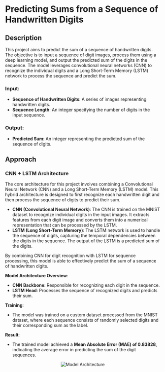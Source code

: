 # Predicting Sums from a Sequence of Handwritten Digits

## Description
This project aims to predict the sum of a sequence of handwritten digits. The objective is to input a sequence of digit images, process them using a deep learning model, and output the predicted sum of the digits in the sequence. The model leverages convolutional neural networks (CNN) to recognize the individual digits and a Long Short-Term Memory (LSTM) network to process the sequence and predict the sum.

### Input:
- **Sequence of Handwritten Digits**: A series of images representing handwritten digits.
- **Sequence Length**: An integer specifying the number of digits in the input sequence.

### Output:
- **Predicted Sum**: An integer representing the predicted sum of the sequence of digits.

## Approach

### CNN + LSTM Architecture
The core architecture for this project involves combining a Convolutional Neural Network (CNN) and a Long Short-Term Memory (LSTM) model. This hybrid architecture is designed to first recognize each handwritten digit and then process the sequence of digits to predict their sum.

- **CNN (Convolutional Neural Network)**: The CNN is trained on the MNIST dataset to recognize individual digits in the input images. It extracts features from each digit image and converts them into a numerical representation that can be processed by the LSTM.
- **LSTM (Long Short-Term Memory)**: The LSTM network is used to handle the sequence of digits, capturing the temporal dependencies between the digits in the sequence. The output of the LSTM is a predicted sum of the digits.

By combining CNN for digit recognition with LSTM for sequence processing, this model is able to effectively predict the sum of a sequence of handwritten digits.

**Model Architecture Overview**:
- **CNN Backbone**: Responsible for recognizing each digit in the sequence.
- **LSTM Head**: Processes the sequence of recognized digits and predicts their sum.

**Training**: 
- The model was trained on a custom dataset processed from the MNIST dataset, where each sequence consists of randomly selected digits and their corresponding sum as the label.

**Result**: 
- The trained model achieved a **Mean Absolute Error (MAE) of 0.83828**, indicating the average error in predicting the sum of the digit sequences.

<p align="center">
  <img src="graphics/Screenshot.png" alt="Model Architecture"/>
</p>


